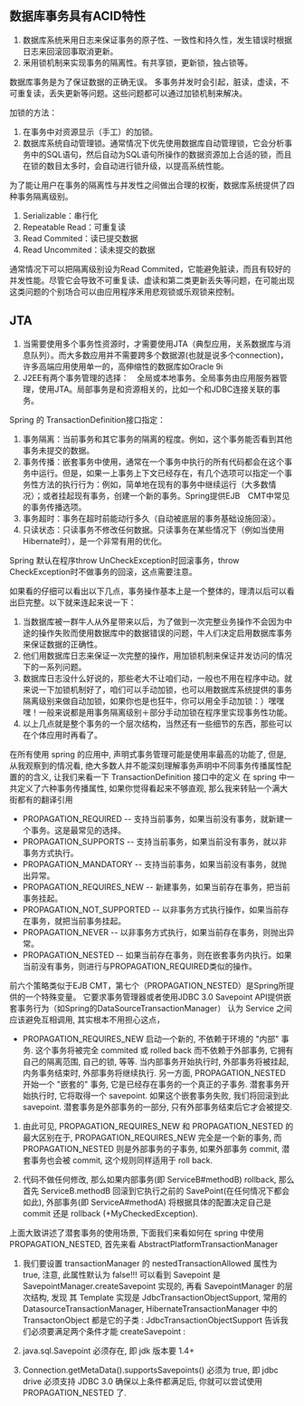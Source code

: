 ## 数据库事务具有ACID特性

1. 数据库系统釆用日志来保证事务的原子性、一致性和持久性，发生错误时根据日志来回滚回事取消更新。
2. 釆用锁机制来实现事务的隔离性。有共享锁，更新锁，独占锁等。

数据库事务是为了保证数据的正确无误。
多事务并发时会引起，脏读，虚读，不可重复读，丢失更新等问题。这些问题都可以通过加锁机制来解决。

加锁的方法：

1. 在事务中对资源显示（手工）的加锁。
2. 数据库系统自动管理锁。通常情况下优先使用数据库自动管理锁，它会分析事务中的SQL语句，然后自动为SQL语句所操作的数据资源加上合适的锁，而且在锁的数目太多时，会自动进行锁升级，以提高系统性能。

为了能让用户在事务的隔离性与并发性之间做出合理的权衡，数据库系统提供了四种事务隔离级别。

1. Serializable：串行化
2. Repeatable Read：可重复读
3. Read Commited：读已提交数据
4. Read Uncommited：读未提交的数据

通常情况下可以把隔离级别设为Read Commited，它能避免脏读，而且有较好的并发性能。尽管它会导致不可重复读、虚读和第二类更新丢失等问题，在可能出现这类问题的个别场合可以由应用程序釆用悲观锁或乐观锁来控制。

## JTA

1.	当需要使用多个事务性资源时，才需要使用JTA（典型应用，关系数据库与消息队列）。而大多数应用并不需要跨多个数据源(也就是说多个connection)，许多高端应用使用单一的，高伸缩性的数据库如Oracle 9i
2.	J2EE有两个事务管理的选择：　全局或本地事务。全局事务由应用服务器管理，使用JTA。局部事务是和资源相关的，比如一个和JDBC连接关联的事务。

Spring 的 TransactionDefinition接口指定：

1. 事务隔离：当前事务和其它事务的隔离的程度。例如，这个事务能否看到其他事务未提交的数据。
2. 事务传播：嵌套事务中使用，通常在一个事务中执行的所有代码都会在这个事务中运行。但是，如果一上事务上下文已经存在，有几个选项可以指定一个事务性方法的执行行为：例如，简单地在现有的事务中继续运行（大多数情况）；或者挂起现有事务，创建一个新的事务。Spring提供EJB　CMT中常见的事务传播选项。
3. 事务超时：事务在超时前能动行多久（自动被底层的事务基础设施回滚）。
4. 只读状态：只读事务不修改任何数据。只读事务在某些情况下（例如当使用Hibernate时），是一个非常有用的优化。

Spring 默认在程序throw UnCheckException时回滚事务，throw CheckException时不做事务的回滚，这点需要注意。

如果看的仔细可以看出以下几点，事务操作基本上是一个整体的，理清以后可以看出巨完整。以下就来连起来说一下：

1. 当数据库被一群牛人从外星带来以后，为了做到一次完整业务操作不会因为中途的操作失败而使用数据库中的数据错误的问题，牛人们决定启用数据库事务来保证数据的正确性。
2. 他们用数据库日志来保证一次完整的操作，用加锁机制来保证并发访问的情况下的一系列问题。
3. 数据库日志没什么好说的，那些老大不让咱们动，一般也不用在程序中动。就来说一下加锁机制好了，咱们可以手动加锁，也可以用数据库系统提供的事务隔离级别来做自动加锁，如果你也是也狂牛，你可以用全手动加锁：）嘿嘿嘿！一般来说都是用事务隔离级别＋部分手动加锁在程序里实现事务性功能。
4. 以上几点就是整个事务的一个层次结构，当然还有一些细节的东西，那些可以在个体应用时再看了。


在所有使用 spring 的应用中, 声明式事务管理可能是使用率最高的功能了, 但是, 从我观察到的情况看, 
绝大多数人并不能深刻理解事务声明中不同事务传播属性配置的的含义, 让我们来看一下 TransactionDefinition 接口中的定义
 在 spring 中一共定义了六种事务传播属性, 如果你觉得看起来不够直观, 那么我来转贴一个满大街都有的翻译引用
- PROPAGATION_REQUIRED -- 支持当前事务，如果当前没有事务，就新建一个事务。这是最常见的选择。 
- PROPAGATION_SUPPORTS -- 支持当前事务，如果当前没有事务，就以非事务方式执行。 
- PROPAGATION_MANDATORY -- 支持当前事务，如果当前没有事务，就抛出异常。 
- PROPAGATION_REQUIRES_NEW -- 新建事务，如果当前存在事务，把当前事务挂起。 
- PROPAGATION_NOT_SUPPORTED -- 以非事务方式执行操作，如果当前存在事务，就把当前事务挂起。 
- PROPAGATION_NEVER -- 以非事务方式执行，如果当前存在事务，则抛出异常。 
- PROPAGATION_NESTED -- 如果当前存在事务，则在嵌套事务内执行。如果当前没有事务，则进行与PROPAGATION_REQUIRED类似的操作。

前六个策略类似于EJB CMT，第七个（PROPAGATION_NESTED）是Spring所提供的一个特殊变量。 它要求事务管理器或者使用JDBC 3.0 Savepoint API提供嵌套事务行为（如Spring的DataSourceTransactionManager） 认为 Service 之间应该避免互相调用, 其实根本不用担心这点， 
- PROPAGATION_REQUIRES_NEW 启动一个新的, 不依赖于环境的 "内部" 事务. 这个事务将被完全 commited 或 rolled back 而不依赖于外部事务, 它拥有自己的隔离范围, 自己的锁, 等等. 当内部事务开始执行时, 外部事务将被挂起, 内务事务结束时, 外部事务将继续执行. 
另一方面, PROPAGATION_NESTED 开始一个 "嵌套的" 事务, 它是已经存在事务的一个真正的子事务. 潜套事务开始执行时, 它将取得一个 savepoint. 如果这个嵌套事务失败, 我们将回滚到此 savepoint. 潜套事务是外部事务的一部分, 只有外部事务结束后它才会被提交.

1. 由此可见, PROPAGATION_REQUIRES_NEW 和 PROPAGATION_NESTED 的最大区别在于, PROPAGATION_REQUIRES_NEW 完全是一个新的事务, 而 PROPAGATION_NESTED 则是外部事务的子事务, 如果外部事务 commit, 潜套事务也会被 commit, 这个规则同样适用于 roll back. 

2. 代码不做任何修改, 那么如果内部事务(即 ServiceB#methodB) rollback, 那么首先 ServiceB.methodB 回滚到它执行之前的 SavePoint(在任何情况下都会如此), 
外部事务(即 ServiceA#methodA) 将根据具体的配置决定自己是 commit 还是 rollback (+MyCheckedException). 

上面大致讲述了潜套事务的使用场景, 下面我们来看如何在 spring 中使用 PROPAGATION_NESTED, 首先来看 AbstractPlatformTransactionManager

1. 我们要设置 transactionManager 的 nestedTransactionAllowed 属性为 true, 注意, 此属性默认为 false!!!
可以看到 Savepoint 是 SavepointManager.createSavepoint 实现的, 再看 SavepointManager 的层次结构, 发现 
其 Template 实现是 JdbcTransactionObjectSupport, 常用的 DatasourceTransactionManager, HibernateTransactionManager 
中的 TransactonObject 都是它的子类 :
JdbcTransactionObjectSupport 告诉我们必须要满足两个条件才能 createSavepoint : 

2. java.sql.Savepoint 必须存在, 即 jdk 版本要 1.4+ 
3. Connection.getMetaData().supportsSavepoints() 必须为 true, 即 jdbc drive 必须支持 JDBC 3.0 
确保以上条件都满足后, 你就可以尝试使用 PROPAGATION_NESTED 了. 


